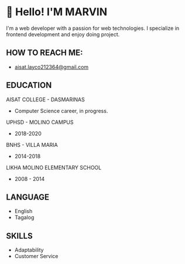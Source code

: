 # 👋 Hello! I'M MARVIN

I'm a web developer with a passion for web technologies. I specialize in frontend development and enjoy doing project.


## HOW TO REACH ME:
- aisat.layco212364@gmail.com

## EDUCATION
AISAT COLLEGE - DASMARINAS
 - Computer Science career, in progress.

UPHSD - MOLINO CAMPUS
- 2018-2020

BNHS - VILLA MARIA 
- 2014-2018

LIKHA MOLINO ELEMENTARY SCHOOL
- 2008 - 2014

## LANGUAGE
- English
- Tagalog

## SKILLS
- Adaptability
- Customer Service